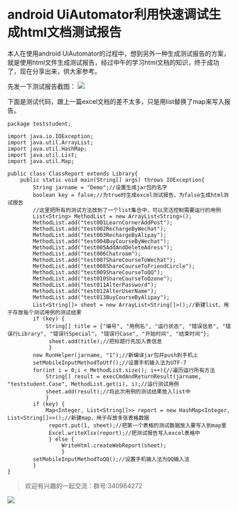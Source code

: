 # android UiAutomator利用快速调试生成html文档测试报告
本人在使用android UiAutomator的过程中，想到另外一种生成测试报告的方案，就是使用html文件生成测试报告，经过中午的学习html文档的知识，终于成功了，现在分享出来，供大家参考。

先发一下测试报告截图：
![](/blog/pic/20170621185025619.png)

下面是测试代码，跟上一篇excel文档的差不太多，只是用list替换了map来写入报告。


```
package teststudent;  
  
import java.io.IOException;
import java.util.ArrayList;  
import java.util.HashMap;  
import java.util.List;  
import java.util.Map;
 
public class ClassReport extends Library{
    public static void main(String[] args) throws IOException{
    	String jarname = "Demo";//设置生成jar包的名字
    	boolean key = false;//为true时生成excel测试报告，为false生成html测试报告
        //这里把所有的测试方法放到了一个list集合中，可以灵活控制需要运行的用例  
        List<String> MethodList = new ArrayList<String>();  
        MethodList.add("test001LearnCornerAddPost");  
        MethodList.add("test002RechargeByWechat");  
        MethodList.add("test003RechargeByAlipay");  
        MethodList.add("test004BuyCourseByWechat");  
        MethodList.add("test005AddAndDeleteAdress");  
        MethodList.add("test006Chatroom");  
        MethodList.add("test007ShareCourseToWechat");  
        MethodList.add("test008ShareCourseToFriendCircle");  
        MethodList.add("test009ShareCourseToQQ");  
        MethodList.add("test010ShareCourseToQzone");  
        MethodList.add("test011AlterPassword");  
        MethodList.add("test012AlterUserName");  
        MethodList.add("test013BuyCourseByAlipay");  
        List<String[]> sheet = new ArrayList<String[]>();//新建list，用于存放每个测试用例的测试结果
        if (key) {
        	String[] title = {"编号", "用例名", "运行状态", "错误信息", "错误行Library", "错误行Special", "错误行Case", "开始时间", "结束时间"};  
             sheet.add(title);//把标题行先加入表信息
             }
        new RunHelper(jarname, "1");//新编译jar包并push到手机上
        setMobileInputMethodToUtf();//设置手机输入法为UTF-7
        for(int i = 0;i < MethodList.size(); i++){//遍历运行所有方法  
        	String[] result = execCmdAndReturnResult(jarname, "teststudent.Case", MethodList.get(i), i);//运行测试用例  
            sheet.add(result);//将此次用例的测试结果放入list中  
            }
        if (key) {
        	Map<Integer, List<String[]>> report = new HashMap<Integer, List<String[]>>();//新建map，用于存放多张表格数据
        	 report.put(1, sheet);//把第一个表格的测试数据放入要写入到map里  
        	 Excel.writeXlsx(report);//把测试报告写入excel表格中
        	 } else {
        		 WriteHtml.createWebReport(sheet);
        		 }
        setMobileInputMethodToQQ();//设置手机输入法为QQ输入法  
        }
}  
```


> 欢迎有兴趣的一起交流：群号:340964272

![](/blog/pic/201712120951590031.png)

<script src="/blog/js/bubbly.js"></script>
<script src="/blog/js/article.js"></script>